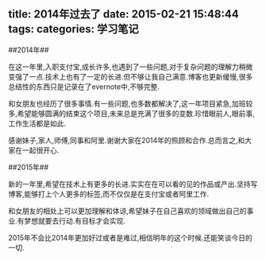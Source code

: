 title: 2014年过去了
date: 2015-02-21 15:48:44
tags: 
categories: 学习笔记
---

##2014年##
  
在这一年里,入职支付宝,成长许多,也遇到了一些问题,对于复杂问题的理解力稍微变强了一点.技术上也有了一定的长进.但不够让我自己满意.博客也更新缓慢,很多总结性的东西只是记录在了evernote中,不够完整.

和女朋友也经历了很多事情.有一些问题,也多数都解决了,这一年项目紧急,加班较多,希望能够圆满的结束这个项目,未来总是充满了很多的变数.珍惜眼前人,眼前事,工作生活都是如此.

感谢妹子,家人,师傅,同事和阿里.谢谢大家在2014年的照顾和合作.总而言之,和大家在一起很开心.

##2015年##

新的一年里,希望在技术上有更多的长进.实实在在可以看的见的作品或产出.坚持写博客,能够打上个人更多的标签,而不仅仅是在支付宝或者阿里工作.

和女朋友的相处上可以更加理解和体谅,希望妹子在自己喜欢的领域做出自己的事业.有梦想就要去行动.有目标才会实现.

2015年不会比2014年更加好过或者是难过,相信明年的这个时候.还能笑谈今日的一切.